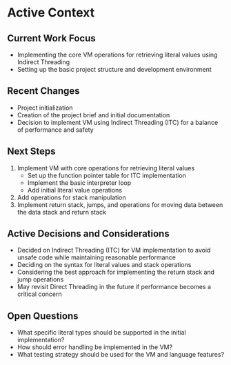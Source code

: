 # Active Context

## Current Work Focus
- Implementing the core VM operations for retrieving literal values using Indirect Threading
- Setting up the basic project structure and development environment

## Recent Changes
- Project initialization
- Creation of the project brief and initial documentation
- Decision to implement VM using Indirect Threading (ITC) for a balance of performance and safety

## Next Steps
1. Implement VM with core operations for retrieving literal values
   - Set up the function pointer table for ITC implementation
   - Implement the basic interpreter loop
   - Add initial literal value operations
2. Add operations for stack manipulation
3. Implement return stack, jumps, and operations for moving data between the data stack and return stack

## Active Decisions and Considerations
- Decided on Indirect Threading (ITC) for VM implementation to avoid unsafe code while maintaining reasonable performance
- Deciding on the syntax for literal values and stack operations
- Considering the best approach for implementing the return stack and jump operations
- May revisit Direct Threading in the future if performance becomes a critical concern

## Open Questions
- What specific literal types should be supported in the initial implementation?
- How should error handling be implemented in the VM?
- What testing strategy should be used for the VM and language features?
